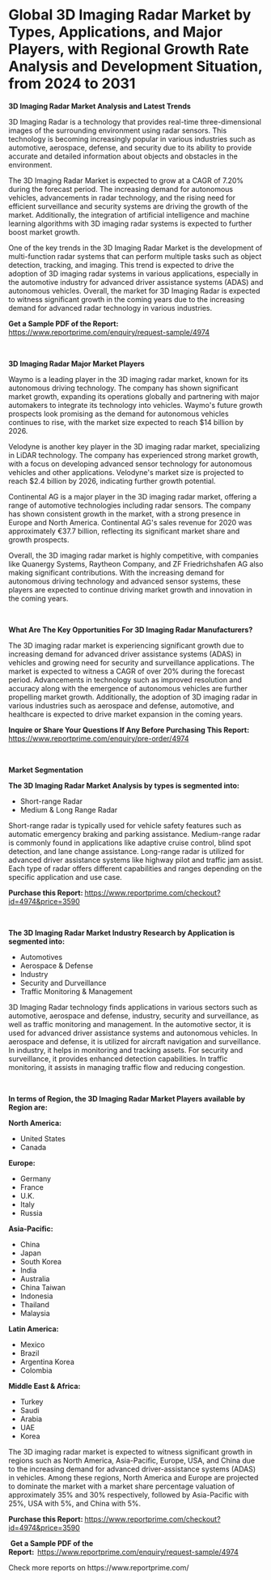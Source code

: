 <p><h1>Global 3D Imaging Radar Market by Types, Applications, and Major Players, with Regional Growth Rate Analysis and Development Situation, from 2024 to 2031</h1></p><p><strong>3D Imaging Radar Market Analysis and Latest Trends</strong></p>
<p><p>3D Imaging Radar is a technology that provides real-time three-dimensional images of the surrounding environment using radar sensors. This technology is becoming increasingly popular in various industries such as automotive, aerospace, defense, and security due to its ability to provide accurate and detailed information about objects and obstacles in the environment.</p><p>The 3D Imaging Radar Market is expected to grow at a CAGR of 7.20% during the forecast period. The increasing demand for autonomous vehicles, advancements in radar technology, and the rising need for efficient surveillance and security systems are driving the growth of the market. Additionally, the integration of artificial intelligence and machine learning algorithms with 3D imaging radar systems is expected to further boost market growth.</p><p>One of the key trends in the 3D Imaging Radar Market is the development of multi-function radar systems that can perform multiple tasks such as object detection, tracking, and imaging. This trend is expected to drive the adoption of 3D imaging radar systems in various applications, especially in the automotive industry for advanced driver assistance systems (ADAS) and autonomous vehicles. Overall, the market for 3D Imaging Radar is expected to witness significant growth in the coming years due to the increasing demand for advanced radar technology in various industries.</p></p>
<p><strong>Get a Sample PDF of the Report:&nbsp;</strong> <a href="https://www.reportprime.com/enquiry/request-sample/4974">https://www.reportprime.com/enquiry/request-sample/4974</a></p>
<p>&nbsp;</p>
<p><strong>3D Imaging Radar Major Market Players</strong></p>
<p><p>Waymo is a leading player in the 3D imaging radar market, known for its autonomous driving technology. The company has shown significant market growth, expanding its operations globally and partnering with major automakers to integrate its technology into vehicles. Waymo's future growth prospects look promising as the demand for autonomous vehicles continues to rise, with the market size expected to reach $14 billion by 2026.</p><p>Velodyne is another key player in the 3D imaging radar market, specializing in LiDAR technology. The company has experienced strong market growth, with a focus on developing advanced sensor technology for autonomous vehicles and other applications. Velodyne's market size is projected to reach $2.4 billion by 2026, indicating further growth potential.</p><p>Continental AG is a major player in the 3D imaging radar market, offering a range of automotive technologies including radar sensors. The company has shown consistent growth in the market, with a strong presence in Europe and North America. Continental AG's sales revenue for 2020 was approximately €37.7 billion, reflecting its significant market share and growth prospects.</p><p>Overall, the 3D imaging radar market is highly competitive, with companies like Quanergy Systems, Raytheon Company, and ZF Friedrichshafen AG also making significant contributions. With the increasing demand for autonomous driving technology and advanced sensor systems, these players are expected to continue driving market growth and innovation in the coming years.</p></p>
<p>&nbsp;</p>
<p><strong>What Are The Key Opportunities For 3D Imaging Radar Manufacturers?</strong></p>
<p><p>The 3D imaging radar market is experiencing significant growth due to increasing demand for advanced driver assistance systems (ADAS) in vehicles and growing need for security and surveillance applications. The market is expected to witness a CAGR of over 20% during the forecast period. Advancements in technology such as improved resolution and accuracy along with the emergence of autonomous vehicles are further propelling market growth. Additionally, the adoption of 3D imaging radar in various industries such as aerospace and defense, automotive, and healthcare is expected to drive market expansion in the coming years.</p></p>
<p><strong>Inquire or Share Your Questions If Any Before Purchasing This Report:</strong> <a href="https://www.reportprime.com/enquiry/pre-order/4974">https://www.reportprime.com/enquiry/pre-order/4974</a></p>
<p>&nbsp;</p>
<p><strong>Market Segmentation</strong></p>
<p><strong>The 3D Imaging Radar Market Analysis by types is segmented into:</strong></p>
<p><ul><li>Short-range Radar</li><li>Medium & Long Range Radar</li></ul></p>
<p><p>Short-range radar is typically used for vehicle safety features such as automatic emergency braking and parking assistance. Medium-range radar is commonly found in applications like adaptive cruise control, blind spot detection, and lane change assistance. Long-range radar is utilized for advanced driver assistance systems like highway pilot and traffic jam assist. Each type of radar offers different capabilities and ranges depending on the specific application and use case.</p></p>
<p><strong>Purchase this Report:&nbsp;</strong><a href="https://www.reportprime.com/checkout?id=4974&price=3590">https://www.reportprime.com/checkout?id=4974&price=3590</a></p>
<p>&nbsp;</p>
<p><strong>The 3D Imaging Radar Market Industry Research by Application is segmented into:</strong></p>
<p><ul><li>Automotives</li><li>Aerospace & Defense</li><li>Industry</li><li>Security and Durveillance</li><li>Traffic Monitoring & Management</li></ul></p>
<p><p>3D Imaging Radar technology finds applications in various sectors such as automotive, aerospace and defense, industry, security and surveillance, as well as traffic monitoring and management. In the automotive sector, it is used for advanced driver assistance systems and autonomous vehicles. In aerospace and defense, it is utilized for aircraft navigation and surveillance. In industry, it helps in monitoring and tracking assets. For security and surveillance, it provides enhanced detection capabilities. In traffic monitoring, it assists in managing traffic flow and reducing congestion.</p></p>
<p>&nbsp;</p>
<p><strong>In terms of Region, the 3D Imaging Radar Market Players available by Region are:</strong></p>
<p>
    <p> <strong> North America: </strong>
        <ul>
            <li>United States</li>
            <li>Canada</li>
        </ul>
        </p> 
    <p> <strong> Europe: </strong>
        <ul>
            <li>Germany</li>
            <li>France</li>
            <li>U.K.</li>
            <li>Italy</li>
            <li>Russia</li>
        </ul>
        </p> 
    <p> <strong> Asia-Pacific: </strong>
        <ul>
            <li>China</li>
            <li>Japan</li>
            <li>South Korea</li>
            <li>India</li>
            <li>Australia</li>
            <li>China Taiwan</li>
            <li>Indonesia</li>
            <li>Thailand</li>
            <li>Malaysia</li>
        </ul>
        </p> 
    <p> <strong> Latin America: </strong>
        <ul>
            <li>Mexico</li>
            <li>Brazil</li>
            <li>Argentina Korea</li>
            <li>Colombia</li>
        </ul>
        </p> 
    <p> <strong> Middle East & Africa: </strong>
        <ul>
            <li>Turkey</li>
            <li>Saudi</li>
            <li>Arabia</li>
            <li>UAE</li>
            <li>Korea</li>
        </ul>
    </p>
    </p>
<p><p>The 3D imaging radar market is expected to witness significant growth in regions such as North America, Asia-Pacific, Europe, USA, and China due to the increasing demand for advanced driver-assistance systems (ADAS) in vehicles. Among these regions, North America and Europe are projected to dominate the market with a market share percentage valuation of approximately 35% and 30% respectively, followed by Asia-Pacific with 25%, USA with 5%, and China with 5%.</p></p>
<p><strong>Purchase this Report: </strong><a href="https://www.reportprime.com/checkout?id=4974&price=3590">https://www.reportprime.com/checkout?id=4974&price=3590</a></p>
<p>&nbsp;<strong>Get a Sample PDF of the Report:&nbsp;&nbsp;</strong><a href="https://www.reportprime.com/enquiry/request-sample/4974">https://www.reportprime.com/enquiry/request-sample/4974</a></p>
<p><strong></strong></p>
<p>Check more reports on https://www.reportprime.com/</p>